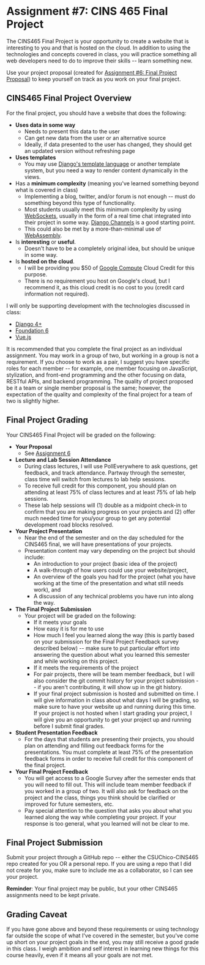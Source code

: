 # Assignment #7: CINS 465 Final Project

The CINS465 Final Project is your opportunity to create a website that is interesting to you and that is hosted on the cloud. In addition to using the technologies and concepts covered in class, you will practice something all web developers need to do to improve their skills -- learn something new.<br>

Use your project proposal (created for [Assignment #6: Final Project Proposal](assignment6.md)) to keep yourself on track as you work on your final project.

## CINS465 Final Project Overview

For the final project, you should have a website that does the following:

* **Uses data in some way**
    * Needs to present this data to the user
    * Can get new data from the user or an alternative source
    * Ideally, if data presented to the user has changed, they should get an updated version without refreshing page
* **Uses templates**
    * You may use [Django's template language](https://docs.djangoproject.com/en/4.0/topics/templates/) or another template system, but you need a way to render content dynamically in the views.
* Has a **minimum complexity** (meaning you've learned something beyond what is covered in class)
    * Implementing a blog, twitter, and/or forum is not enough -- must do something beyond this type of functionality.
    * Most students usually meet this minimum complexity by using [WebSockets](https://developer.mozilla.org/en-US/docs/Web/API/WebSockets_API), usually in the form of a real time chat integrated into their project in some way. [Django Channels](https://channels.readthedocs.io/en/stable/) is a good starting point.
    * This could also be met by a more-than-minimal use of [WebAssembly](https://webassembly.org/).
* Is **interesting** or **useful**.
    * Doesn't have to be a completely original idea, but should be unique in some way.
* Is **hosted on the cloud**.
    * I will be providing you $50 of [Google Compute](https://cloud.google.com/compute) Cloud Credit for this purpose.
    * There is no requirement you host on Google's cloud, but I recommend it, as this cloud credit is no cost to you (credit card information not required).

I will only be supporting development with the technologies discussed in class:

* [Django 4+](https://www.djangoproject.com/)
* [Foundation 6](https://get.foundation/sites/docs/)
* [Vue.js](https://v3.vuejs.org/guide/introduction.html)

It is recommended that you complete the final project as an individual assignment. You may work in a group of two, but working in a group is not a requirement. If you choose to work as a pair, I suggest you have specific roles for each member -- for example, one member focusing on JavaScript, stylization, and front-end programming and the other focusing on data, RESTful APIs, and backend programming. The quality of project proposed be it a team or single member proposal is the same; however, the expectation of the quality and complexity of the final project for a team of two is slightly higher.

## Final Project Grading

Your CINS465 Final Project will be graded on the following:

* **Your Proposal**
    * See [Assignment 6](assignment6.md)
* **Lecture and Lab Session Attendance**
    * During class lectures, I will use PollEverywhere to ask questions, get feedback, and track attendance. Partway through the semester, class time will switch from lectures to lab help sessions.
    * To receive full credit for this component, you should plan on attending at least 75% of class lectures and at least 75% of lab help sessions.
    * These lab help sessions will (1) double as a midpoint check-in to confirm that you are making progress on your projects and (2) offer much needed time for you/your group to get any potential development road blocks resolved.
* **Your Project Presentation**
    * Near the end of the semester and on the day scheduled for the CINS465 final, we will have presentations of your projects.
    * Presentation content may vary depending on the project but should include:
        * An introduction to your project (basic idea of the project)
        * A walk-through of how users could use your website/project,
        * An overview of the goals you had for the project (what you have working at the time of the presentation and what still needs work), and 
        * A discussion of any technical problems you have run into along the way.
* **The Final Project Submission**
    * Your project will be graded on the following:
        * If it meets your goals
        * How easy it is for me to use
        * How much I feel you learned along the way (this is partly based on your submission for the Final Project Feedback survey described below) -- make sure to put particular effort into answering the question about what you learned this semester and while working on this project.
        * If it meets the requirements of the project
        * For pair projects, there will be team member feedback, but I will also consider the git commit history for your project submission -- if you aren't contributing, it will show up in the git history.
        * If your final project submission is hosted and submitted on time. I will give information in class about what days I will be grading, so make sure to have your website up and running during this time. If your project is not hosted when I start grading your project, I will give you an opportunity to get your project up and running before I submit final grades.
* **Student Presentation Feedback**
    * For the days that students are presenting their projects, you should plan on attending and filling out feedback forms for the presentations. You must complete at least 75% of the presentation feedback forms in order to receive full credit for this component of the final project.
* **Your Final Project Feedback**
    * You will get access to a Google Survey after the semester ends that you will need to fill out. This will include team member feedback if you worked in a group of two. It will also ask for feedback on the project and the class, things you think should be clarified or improved for future semesters, etc.
    * Pay special attention to the question that asks you about what you learned along the way while completing your project. If your response is too general, what you learned will not be clear to me.

## Final Project Submission

Submit your project through a GitHub repo -- either the CSUChico-CINS465 repo created for you OR a personal repo. If you are using a repo that I did not create for you, make sure to include me as a collaborator, so I can see your project.<br>

**Reminder**: Your final project may be public, but your other CINS465 assignments need to be kept private.

## Grading Caveat

If you have gone above and beyond these requirements or using technology far outside the scope of what I've covered in the semester, but you've come up short on your project goals in the end, you may still receive a good grade in this class. I weigh ambition and self interest in learning new things for this course heavily, even if it means all your goals are not met.
